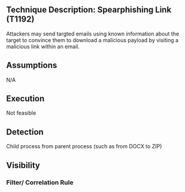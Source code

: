 Technique Description: Spearphishing Link (T1192) 
------------------------------------
Attackers may send targted emails using known information about the target to convince them to download a malicious payload by visiting a malicious link within an email.

Assumptions 
-------------
N/A

Execution 
-------------
Not feasible

 Detection 
-------------
Child process from parent process (such as from DOCX to ZIP)
 
 Visibility 
-------------

### Filter/ Correlation Rule ###
